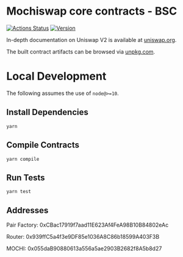 # Mochiswap core contracts - BSC

[![Actions Status](https://github.com/Uniswap/uniswap-v2-core/workflows/CI/badge.svg)](https://github.com/Uniswap/uniswap-v2-core/actions)
[![Version](https://img.shields.io/npm/v/@uniswap/v2-core)](https://www.npmjs.com/package/@uniswap/v2-core)

In-depth documentation on Uniswap V2 is available at [uniswap.org](https://uniswap.org/docs).

The built contract artifacts can be browsed via [unpkg.com](https://unpkg.com/browse/@uniswap/v2-core@latest/).

# Local Development

The following assumes the use of `node@>=10`.

## Install Dependencies

`yarn`

## Compile Contracts

`yarn compile`

## Run Tests

`yarn test`
## Addresses

Pair Factory: 0xCBac17919f7aad11E623Af4FeA98B10B84802eAc

Router: 0x939ffC5a4f3e9DF85e1036A8C86b18599A403F3B

MOCHI: 0x055daB90880613a556a5ae2903B2682f8A5b8d27
